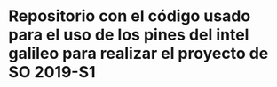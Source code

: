 # Repositorio con el código usado para el uso de los pines del intel galileo para realizar el proyecto de SO 2019-S1

